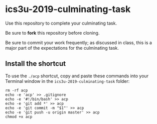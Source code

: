 # ics3u-2019-culminating-task

Use this repository to complete your culminating task.

Be sure to **fork** this repository before cloning.

Be sure to commit your work frequently; as discussed in class, this is a major part of the expectations for the culminating task.

## Install the shortcut

To use the `./acp` shortcut, copy and paste these commands into your Terminal window in the `ics3u-2019-culminating-task` folder:

```
rm -rf acp
echo -e 'acp' >> .gitignore
echo -e '#!/bin/bash' >> acp
echo -e 'git add *' >> acp
echo -e 'git commit -m "$1"' >> acp
echo -e 'git push -u origin master' >> acp
chmod +x acp
```
